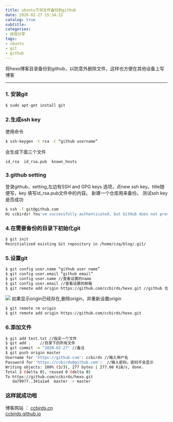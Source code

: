 ```yaml
---
title: ubuntu下将文件备份到github
date: 2020-02-27 15:34:12
catalog: true
subtitle:
categories:
- 经验分享
tags:
- ubuntu
- git
- github
---
```

将hexo博客目录备份到github，以防意外删除文件，这样也方便在其他设备上写博客

---


### 1. 安装git

```bash
$ sudo apt-get install git
```
<!--more-->
### 2.生成ssh key 
使用命令
```bash
$ ssh-keygen -t rsa -C “github username”
```
会生成下面三个文件

```bash
id_rsa  id_rsa.pub  known_hosts
```
### 3.github setting
登录github，setting,左边有SSH and GPG keys 选项，点new
ssh key。title随便写，key 填写id_rsa.pub文件中的内容。
新建一个仓库用来备份。
测试ssh key是否成功

```bash
$ ssh -T git@github.com
Hi ccbirds! You've successfully authenticated, but GitHub does not provide shell access.
```

### 4.在需要备份的目录下初始化git
```bash
$ git init
Reinitialized existing Git repository in /home/czq/blog/.git/
```
### 5.设置git
```bash
$ git config user.name “github user name” 
$ git config user.email “github email”
$ git config user.name //查看设置的name
$ git config user.email //查看设置的邮箱
$ git remote add origin https://github.com/ccbirds/hexo.git //github 仓库地址 
```
![](https://ccbirds-blog.oss-cn-beijing.aliyuncs.com/blog_img/Github1.png)
如果显示origin已经存在,删除origin，并重新设置origin
```bash
$ git remote rm origin 
$ git remote add origin https://github.com/ccbirds/hexo.git
```
### 6.添加文件
```bash
$ git add test.txt //指定一个文件
$ git add .    //目录下的所有文件
$ git commit -m "2020-02-27" //备注
$ git push origin master
Username for 'https://github.com': ccbirds //输入用户名
Password for 'https://ccbirds@github.com':  //输入密码，密码不会显示
Writing objects: 100% (3/3), 277 bytes | 277.00 KiB/s, done.
Total 3 (delta 0), reused 0 (delta 0)
To https://github.com/ccbirds/hexo.git
   da79977..341a1a4  master -> master
```
### 这样就成功啦

博客网站  ：
[ccbirds.cn](http://ccbirds.cn)   
[ccbirds.github.io](https://ccbirds.github.io/)


